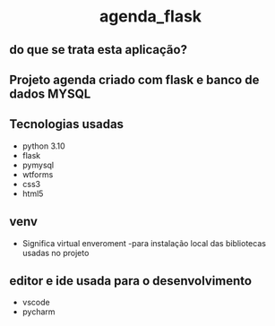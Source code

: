 <h1 align="center"> agenda_flask </h1>

## do que se trata esta aplicação?

## Projeto agenda criado com flask e banco de dados MYSQL

## Tecnologias usadas

- python 3.10
- flask
- pymysql
- wtforms
- css3
- html5

## venv
- Significa virtual enveroment
-para instalação local das bibliotecas usadas no projeto


## editor e ide usada para o desenvolvimento

- vscode
- pycharm
